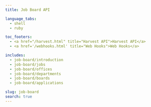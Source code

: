 ```yaml
---
title: Job Board API

language_tabs:
  - shell
  - ruby

toc_footers:
  - <a href="/harvest.html" title="Harvest API">Harvest API</a>
  - <a href='/webhooks.html' title="Web Hooks">Web Hooks</a>

includes:
  - job-board/introduction
  - job-board/jobs
  - job-board/offices
  - job-board/departments
  - job-board/boards
  - job-board/applications

slug: job-board
search: true
---
```

